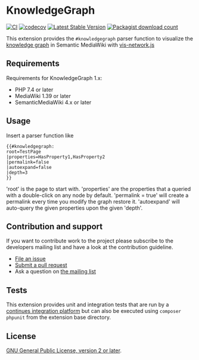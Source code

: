 # KnowledgeGraph
[![CI](https://github.com/SemanticMediaWiki/KnowledgeGraph/actions/workflows/main.yml/badge.svg)](https://github.com/SemanticMediaWiki/KnowledgeGraph/actions/workflows/main.yml)
[![codecov](https://codecov.io/gh/SemanticMediaWiki/KnowledgeGraph/branch/master/graph/badge.svg?token=65C6fSUmuO)](https://codecov.io/gh/SemanticMediaWiki/KnowledgeGraph)
[![Latest Stable Version](https://poser.pugx.org/mediawiki/KnowledgeGraph/version.png)](https://packagist.org/packages/mediawiki/KnowledgeGraph)
[![Packagist download count](https://poser.pugx.org/mediawiki/KnowledgeGraph/d/total.png)](https://packagist.org/packages/mediawiki/KnowledgeGraph)

This extension provides the `#knowledgegraph` parser function to visualize the [knowledge graph](https://en.wikipedia.org/wiki/Knowledge_graph) in Semantic MediaWiki with [vis-network.js](https://github.com/visjs/vis-network)

## Requirements

Requirements for KnowledgeGraph 1.x:

- PHP 7.4 or later
- MediaWiki 1.39 or later
- SemanticMediaWiki 4.x or later


## Usage

Insert a parser function like

```
{{#knowledgegraph:
root=TestPage
|properties=HasProperty1,HasProperty2
|permalink=false
|autoexpand=false
|depth=3
}}
```

'root' is the page to start with. 'properties' are the properties that a queried with a double-click on any node by default. 'permalink = true' will create a permalink every time you modify the graph restore it. 'autoexpand' will auto-query the given properties upon the given 'depth'.

## Contribution and support

If you want to contribute work to the project please subscribe to the developers mailing list and
have a look at the contribution guideline.

* [File an issue](https://github.com/SemanticMediaWiki/KnowledgeGraph/issues)
* [Submit a pull request](https://github.com/SemanticMediaWiki/KnowledgeGraph/pulls)
* Ask a question on [the mailing list](https://www.semantic-mediawiki.org/wiki/Mailing_list)


## Tests

This extension provides unit and integration tests that are run by a [continues integration platform][travis]
but can also be executed using `composer phpunit` from the extension base directory.

## License

[GNU General Public License, version 2 or later][gpl-licence].

[gpl-licence]: https://www.gnu.org/copyleft/gpl.html
[travis]: https://travis-ci.org/SemanticMediaWiki/KnowledgeGraph
[smw]: https://github.com/SemanticMediaWiki/SemanticMediaWiki
[composer]: https://getcomposer.org/
[installing and configuring]: https://github.com/SemanticMediaWiki/KnowledgeGraph/blob/master/docs/INSTALL.md
[using]: https://github.com/SemanticMediaWiki/KnowledgeGraph/blob/master/docs/USAGE.md

